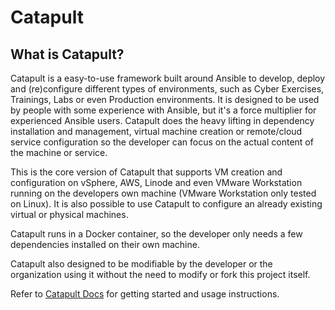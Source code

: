 # Catapult

## What is Catapult?

Catapult is a easy-to-use framework built around Ansible to develop, deploy and (re)configure different types of environments, such as Cyber Exercises, Trainings, Labs or even Production environments. It is designed to be used by people with some experience with Ansible, but it's a force multiplier for experienced Ansible users. Catapult does the heavy lifting in dependency installation and management, virtual machine creation or remote/cloud service configuration so the developer can focus on the actual content of the machine or service.

This is the core version of Catapult that supports VM creation and configuration on vSphere, AWS, Linode and even VMware Workstation running on the developers own machine (VMware Workstation only tested on Linux). It is also possible to use Catapult to configure an already existing virtual or physical machines.

Catapult runs in a Docker container, so the developer only needs a few dependencies installed on their own machine.

Catapult also designed to be modifiable by the developer or the organization using it without the need to modify or fork this project itself.

Refer to [Catapult Docs](https://clarifiedsecurity.github.io/catapult-docs) for getting started and usage instructions.
